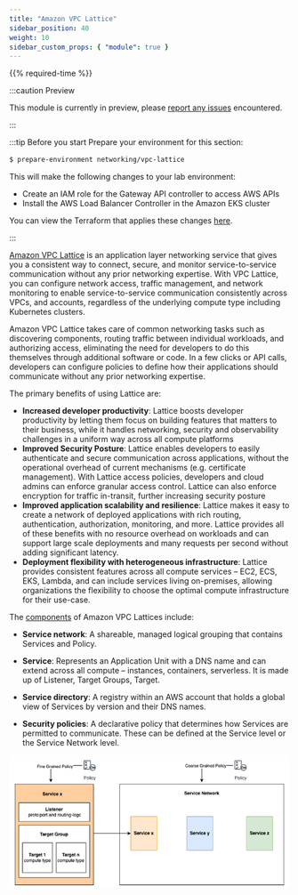 ```yaml
---
title: "Amazon VPC Lattice"
sidebar_position: 40
weight: 10
sidebar_custom_props: { "module": true }
---
```


{{% required-time %}}

:::caution Preview

This module is currently in preview, please [report any issues](https://github.com/aws-samples/eks-workshop-v2/issues) encountered.

:::

:::tip Before you start
Prepare your environment for this section:

```bash timeout=300 wait=30
$ prepare-environment networking/vpc-lattice
```

This will make the following changes to your lab environment:

- Create an IAM role for the Gateway API controller to access AWS APIs
- Install the AWS Load Balancer Controller in the Amazon EKS cluster

You can view the Terraform that applies these changes [here](https://github.com/VAR::MANIFESTS_OWNER/VAR::MANIFESTS_REPOSITORY/tree/VAR::MANIFESTS_REF/manifests/modules/networking/vpc-lattice/.workshop/terraform).

:::

[Amazon VPC Lattice](https://aws.amazon.com/vpc/lattice/) is an application layer networking service that gives you a consistent way to connect, secure, and monitor service-to-service communication without any prior networking expertise. With VPC Lattice, you can configure network access, traffic management, and network monitoring to enable service-to-service communication consistently across VPCs, and accounts, regardless of the underlying compute type including Kubernetes clusters.

Amazon VPC Lattice takes care of common networking tasks such as discovering components, routing traffic between individual workloads, and authorizing access, eliminating the need for developers to do this themselves through additional software or code. In a few clicks or API calls, developers can configure policies to define how their applications should communicate without any prior networking expertise.

The primary benefits of using Lattice are:

- **Increased developer productivity**: Lattice boosts developer productivity by letting them focus on building features that matters to their business, while it handles networking, security and observability challenges in a uniform way across all compute platforms
- **Improved Security Posture**: Lattice enables developers to easily authenticate and secure communication across applications, without the operational overhead of current mechanisms (e.g. certificate management). With Lattice access policies, developers and cloud admins can enforce granular access control. Lattice can also enforce encryption for traffic in-transit, further increasing security posture
- **Improved application scalability and resilience**: Lattice makes it easy to create a network of deployed applications with rich routing, authentication, authorization, monitoring, and more. Lattice provides all of these benefits with no resource overhead on workloads and can support large scale deployments and many requests per second without adding significant latency.
- **Deployment flexibility with heterogeneous infrastructure**: Lattice provides consistent features across all compute services – EC2, ECS, EKS, Lambda, and can include services living on-premises, allowing organizations the flexibility to choose the optimal compute infrastructure for their use-case.

The [components](https://docs.aws.amazon.com/vpc-lattice/latest/ug/what-is-vpc-service-network.html#vpc-service-network-components-overview) of Amazon VPC Lattices include:

- **Service network**:
  A shareable, managed logical grouping that contains Services and Policy.

- **Service**:
  Represents an Application Unit with a DNS name and can extend across all compute – instances, containers, serverless. It is made up of Listener, Target Groups, Target.

- **Service directory**:
  A registry within an AWS account that holds a global view of Services by version and their DNS names.

- **Security policies**:
  A declarative policy that determines how Services are permitted to communicate. These can be defined at the Service level or the Service Network level.

![Amazon VPC Lattice Components](assets/vpc_lattice_building_blocks.png)

